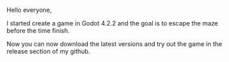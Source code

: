 Hello everyone,

I started create a game in Godot 4.2.2 and the goal is to escape the maze before the time finish.

Now you can now download the latest versions and try out the game in the release section of my github.
